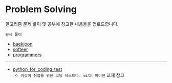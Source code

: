 # Problem Solving
알고리즘 문제 풀이 및 공부에 참고한 내용들을 업로드합니다.

`문제 풀이`
- [baekjoon](https://github.com/Woodywarhol9/algorithm/tree/main/baekjoon)
- [softeer](https://github.com/Woodywarhol9/algorithm/tree/main/softeer)
- [programmers](https://github.com/Woodywarhol9/algorithm/tree/main/programmers)
---

- [python_for_coding_test](https://github.com/Woodywarhol9/algorithm-practice/tree/main/python_for_coding_test)
  - `이것이 취업을 위한 코딩 테스트다. with 파이썬` 교재 참고